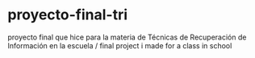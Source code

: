 # proyecto-final-tri
proyecto final que hice para la materia de Técnicas de Recuperación de Información en la escuela / final project i made for a class in school 
